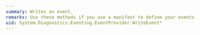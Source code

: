 ```yaml
---
summary: Writes an event.
remarks: Use these methods if you use a manifest to define your events.
uid: System.Diagnostics.Eventing.EventProvider.WriteEvent*
---
```

